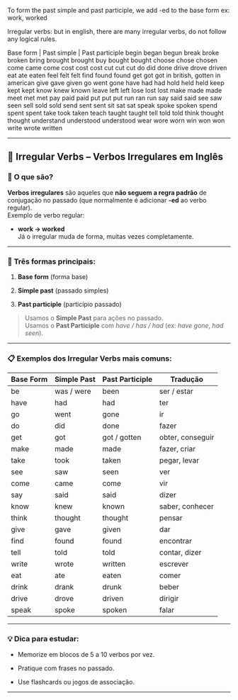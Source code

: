 
To form the past simple and past participle, we add -ed to the base form
ex: work, worked

Irregular verbs: but in english, there are many irregular verbs, do not follow any logical rules.

Base form  |  Past simple  |  Past participle
begin            began            begun
break            broke             broken
bring             brought         brought
buy               bought           bought
choose         chose              chosen
come            came               come
cost               cost                 cost
cut                 cut                  cut
do                  did                  done
drive              drove              driven
eat                 ate                  eaten
feel                felt                  felt
find                found             found
get                 got                 got in british, gotten in american
give                gave               given
go                   went               gone
have                had                 had
hold                 held                held
keep                kept                kept
know               knew              known
leave               left                  left
lose                 lost                 lost
make               made             made
meet               met                met
pay                  paid               paid
put                  put                 put
run                  ran                 run
say                  said                said
see                  saw                seen
sell                  sold                sold
send               sent                sent
sit                   sat                  sat
speak             spoke             spoken
spend             spent              spent
take                took                taken
teach              taught             taught
tell                  told                 told
think               thought           thought
understand     understood     understood
wear                wore                worn
win                  won                 won
write                wrote               written

---

## 🔄 **Irregular Verbs – Verbos Irregulares em Inglês**

### 📌 **O que são?**

**Verbos irregulares** são aqueles que **não seguem a regra padrão** de conjugação no passado (que normalmente é adicionar **-ed** ao verbo regular).  
Exemplo de verbo regular:

- **work → worked**  
    Já o irregular muda de forma, muitas vezes completamente.
    

---

### 🔁 **Três formas principais:**

1. **Base form** (forma base)
    
2. **Simple past** (passado simples)
    
3. **Past participle** (particípio passado)
    

> Usamos o **Simple Past** para ações no passado.  
> Usamos o **Past Participle** com _have / has / had_ (ex: _have gone_, _had seen_).

---

### 📋 **Exemplos dos Irregular Verbs mais comuns:**

|Base Form|Simple Past|Past Participle|Tradução|
|---|---|---|---|
|be|was / were|been|ser / estar|
|have|had|had|ter|
|go|went|gone|ir|
|do|did|done|fazer|
|get|got|got / gotten|obter, conseguir|
|make|made|made|fazer, criar|
|take|took|taken|pegar, levar|
|see|saw|seen|ver|
|come|came|come|vir|
|say|said|said|dizer|
|know|knew|known|saber, conhecer|
|think|thought|thought|pensar|
|give|gave|given|dar|
|find|found|found|encontrar|
|tell|told|told|contar, dizer|
|write|wrote|written|escrever|
|eat|ate|eaten|comer|
|drink|drank|drunk|beber|
|drive|drove|driven|dirigir|
|speak|spoke|spoken|falar|

---

### 💡 **Dica para estudar:**

- Memorize em blocos de 5 a 10 verbos por vez.
    
- Pratique com frases no passado.
    
- Use flashcards ou jogos de associação.
    

---
